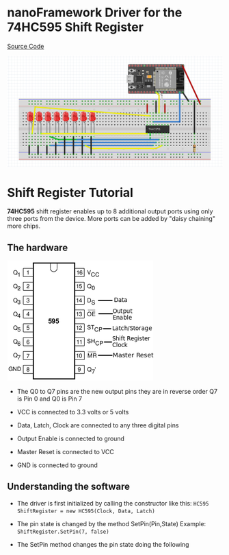 
# nanoFramework Driver for the 74HC595 Shift Register

[Source Code](https://github.com/Dweaver309/Shift-Register-74HC595/tree/Source_Code)


![ScreenShot](https://github.com/Dweaver309/Shift-Register-74HC595/blob/Images/ShiftRegisterFritzing.png)

# Shift Register Tutorial


**74HC595** shift register enables up to 8 additional output ports using only three ports from the device. More ports can be added by "daisy chaining" more chips. 



## The hardware

![ScreenShot](https://github.com/Dweaver309/Shift-Register-74HC595/blob/Images/74HC595Pins.png
)

- The Q0 to Q7 pins are the new output pins they are in reverse order Q7 is Pin 0 and Q0 is Pin 7

- VCC is connected to 3.3 volts or 5 volts

- Data, Latch, Clock are connected to any three digital pins 

- Output Enable is connected to ground

- Master Reset is connected to VCC

- GND is connected to ground

## Understanding the software

- The driver is first initialized by calling the constructor like this: `HC595 ShiftRegister = new HC595(Clock, Data, Latch)`

- The pin state is changed by the method SetPin(Pin,State) Example: `ShiftRegister.SetPin(7, false)`

- The SetPin method changes the pin state doing the following
